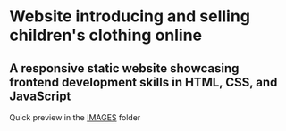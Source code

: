 # Website introducing and selling children's clothing online
A responsive static website showcasing frontend development skills in HTML, CSS, and JavaScript
-------------------
Quick preview in the <a href="IMAGES">IMAGES</a> folder
